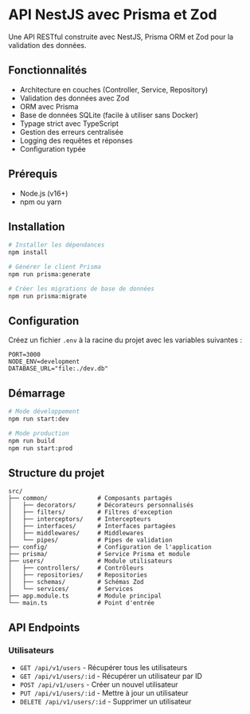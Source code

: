 # API NestJS avec Prisma et Zod

Une API RESTful construite avec NestJS, Prisma ORM et Zod pour la validation des données.

## Fonctionnalités

- Architecture en couches (Controller, Service, Repository)
- Validation des données avec Zod
- ORM avec Prisma
- Base de données SQLite (facile à utiliser sans Docker)
- Typage strict avec TypeScript
- Gestion des erreurs centralisée
- Logging des requêtes et réponses
- Configuration typée

## Prérequis

- Node.js (v16+)
- npm ou yarn

## Installation

```bash
# Installer les dépendances
npm install

# Générer le client Prisma
npm run prisma:generate

# Créer les migrations de base de données
npm run prisma:migrate
```

## Configuration

Créez un fichier `.env` à la racine du projet avec les variables suivantes :

```
PORT=3000
NODE_ENV=development
DATABASE_URL="file:./dev.db"
```

## Démarrage

```bash
# Mode développement
npm run start:dev

# Mode production
npm run build
npm run start:prod
```

## Structure du projet

```
src/
├── common/              # Composants partagés
│   ├── decorators/      # Décorateurs personnalisés
│   ├── filters/         # Filtres d'exception
│   ├── interceptors/    # Intercepteurs
│   ├── interfaces/      # Interfaces partagées
│   ├── middlewares/     # Middlewares
│   └── pipes/           # Pipes de validation
├── config/              # Configuration de l'application
├── prisma/              # Service Prisma et module
├── users/               # Module utilisateurs
│   ├── controllers/     # Contrôleurs
│   ├── repositories/    # Repositories
│   ├── schemas/         # Schémas Zod
│   └── services/        # Services
├── app.module.ts        # Module principal
└── main.ts              # Point d'entrée
```

## API Endpoints

### Utilisateurs

- `GET /api/v1/users` - Récupérer tous les utilisateurs
- `GET /api/v1/users/:id` - Récupérer un utilisateur par ID
- `POST /api/v1/users` - Créer un nouvel utilisateur
- `PUT /api/v1/users/:id` - Mettre à jour un utilisateur
- `DELETE /api/v1/users/:id` - Supprimer un utilisateur 
